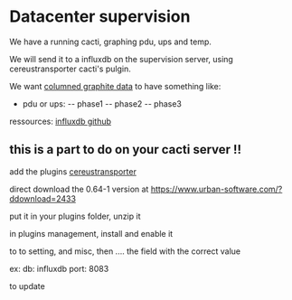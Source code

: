 # Datacenter supervision

We have a running cacti, graphing pdu, ups and temp.

We will send it to a influxdb on the supervision server, using cereustransporter cacti's pulgin.

We want [columned graphite data](http://roobert.github.io/2015/10/10/Columned-Graphite-Data-in-InfluxDB/) to have something like:
- pdu or ups:
-- phase1
-- phase2
-- phase3

ressources:
[influxdb github](https://github.com/influxdata/influxdb/blob/master/services/graphite/README.md)

## this is a part to do on your cacti server !!

add the plugins [cereustransporter](https://www.urban-software.com/products/nmid-plugins/cereustransporter/)

direct download the 0.64-1 version at https://www.urban-software.com/?ddownload=2433

put it in your plugins folder, unzip it

in plugins management, install and enable it

to to setting, and misc, then .... the field with the correct value

ex:
db: influxdb
port: 8083

to update
